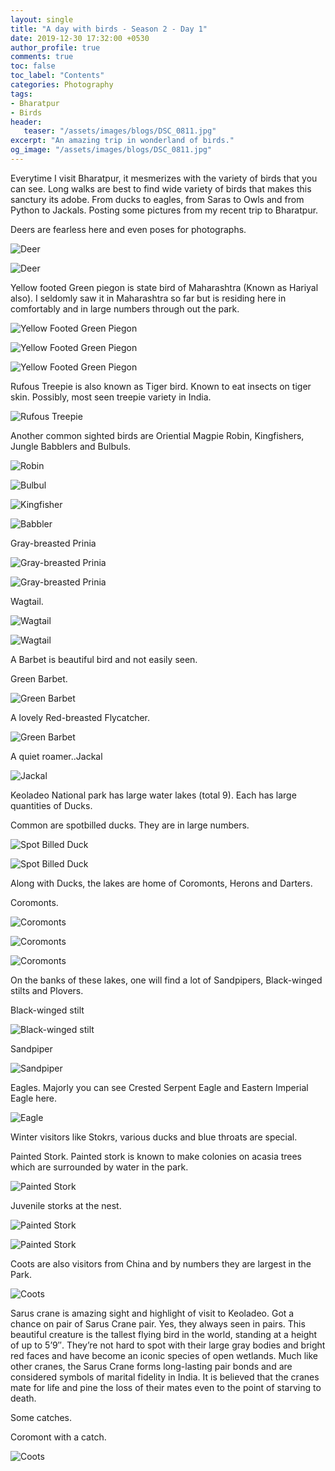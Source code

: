 ```yaml
---
layout: single
title: "A day with birds - Season 2 - Day 1"
date: 2019-12-30 17:32:00 +0530
author_profile: true
comments: true
toc: false
toc_label: "Contents"
categories: Photography
tags:
- Bharatpur
- Birds
header:
   teaser: "/assets/images/blogs/DSC_0811.jpg"
excerpt: "An amazing trip in wonderland of birds."
og_image: "/assets/images/blogs/DSC_0811.jpg"
---
```


Everytime I visit Bharatpur, it mesmerizes with the variety of birds that you can see. Long walks are best to find wide variety of birds that makes this sanctury its adobe. From ducks to eagles, from Saras to Owls and from Python to Jackals. Posting some pictures from my recent trip to Bharatpur. 

Deers are fearless here and even poses for photographs.

![Deer]({{site.url}}/assets/images/blogs/DSC_0537.jpg)

![Deer]({{site.url}}/assets/images/blogs/DSC_0538.jpg)

Yellow footed Green piegon is state bird of Maharashtra (Known as Hariyal also). I seldomly saw it in Maharashtra so far but is residing here in comfortably and in large numbers through out the park.

![Yellow Footed Green Piegon]({{site.url}}/assets/images/blogs/DSC_0567.jpg)

![Yellow Footed Green Piegon]({{site.url}}/assets/images/blogs/DSC_0585.jpg)

![Yellow Footed Green Piegon]({{site.url}}/assets/images/blogs/DSC_0662.jpg)

Rufous Treepie is also known as Tiger bird. Known to eat insects on tiger skin. Possibly, most seen treepie variety in India.

![Rufous Treepie]({{site.url}}/assets/images/blogs/DSC_0637.jpg)

Another common sighted birds are Oriential Magpie Robin, Kingfishers, Jungle Babblers and Bulbuls.

![Robin]({{site.url}}/assets/images/blogs/DSC_0738.jpg)

![Bulbul]({{site.url}}/assets/images/blogs/DSC_0866.jpg)

![Kingfisher]({{site.url}}/assets/images/blogs/DSC_1853.jpg)

![Babbler]({{site.url}}/assets/images/blogs/DSC_1926.jpg)

Gray-breasted Prinia

![Gray-breasted Prinia]({{site.url}}/assets/images/blogs/DSC_0811.jpg)

![Gray-breasted Prinia]({{site.url}}/assets/images/blogs/DSC_0809.jpg)

Wagtail.

![Wagtail]({{site.url}}/assets/images/blogs/DSC_1482.jpg)

![Wagtail]({{site.url}}/assets/images/blogs/DSC_1613.jpg)

A Barbet is beautiful bird and not easily seen. 

Green Barbet.

![Green Barbet]({{site.url}}/assets/images/blogs/DSC_1653.jpg)

A lovely Red-breasted Flycatcher.

![Green Barbet]({{site.url}}/assets/images/blogs/DSC_1786.jpg)

A quiet roamer..Jackal

![Jackal]({{site.url}}/assets/images/blogs/DSC_0883.jpg)

Keoladeo National park has large water lakes (total 9). Each has large quantities of Ducks. 

Common are spotbilled ducks. They are in large numbers.

![Spot Billed Duck]({{site.url}}/assets/images/blogs/DSC_1004.jpg)

![Spot Billed Duck]({{site.url}}/assets/images/blogs/DSC_2160.jpg)

Along with Ducks, the lakes are home of Coromonts, Herons and Darters.

Coromonts.

![Coromonts]({{site.url}}/assets/images/blogs/DSC_1383.jpg)

![Coromonts]({{site.url}}/assets/images/blogs/DSC_2018.jpg)

![Coromonts]({{site.url}}/assets/images/blogs/DSC_2440.jpg)

On the banks of these lakes, one will find a lot of Sandpipers, Black-winged stilts and Plovers.

Black-winged stilt

![Black-winged stilt]({{site.url}}/assets/images/blogs/DSC_1882.jpg)

Sandpiper

![Sandpiper]({{site.url}}/assets/images/blogs/DSC_1907.jpg)

Eagles. Majorly you can see Crested Serpent Eagle and Eastern Imperial Eagle here.

![Eagle]({{site.url}}/assets/images/blogs/DSC_1301.jpg)

Winter visitors like Stokrs, various ducks and blue throats are special. 

Painted Stork. Painted stork is known to make colonies on acasia trees which are surrounded by water in the park.

![Painted Stork]({{site.url}}/assets/images/blogs/DSC_2238.jpg)

Juvenile storks at the nest.

![Painted Stork]({{site.url}}/assets/images/blogs/DSC_2418.jpg)

![Painted Stork]({{site.url}}/assets/images/blogs/DSC_2634.jpg)

Coots are also visitors from China and by numbers they are largest in the Park.

![Coots]({{site.url}}/assets/images/blogs/DSC_2259.jpg)

Sarus crane is amazing sight and highlight of visit to Keoladeo. Got a chance on pair of Sarus Crane pair. Yes, they always seen in pairs. This beautiful creature is the tallest flying bird in the world, standing at a height of up to 5’9″. They’re not hard to spot with their large gray bodies and bright red faces and have become an iconic species of open wetlands.
Much like other cranes, the Sarus Crane forms long-lasting pair bonds and are considered symbols of marital fidelity in India. It is believed that the cranes mate for life and pine the loss of their mates even to the point of starving to death. 

Some catches.

Coromont with a catch.

![Coots]({{site.url}}/assets/images/blogs/DSC_2660.jpg)
